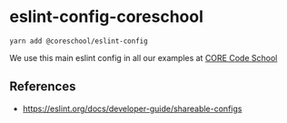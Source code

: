 # eslint-config-coreschool

```
yarn add @coreschool/eslint-config
```

We use this main eslint config in all our examples at [CORE Code School](https://www.corecode.school)

## References

- https://eslint.org/docs/developer-guide/shareable-configs
